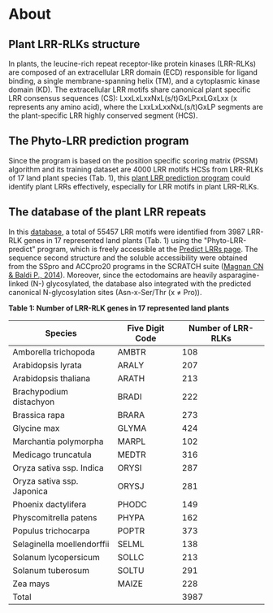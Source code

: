 # About

## Plant LRR-RLKs structure

In plants, the leucine-rich repeat receptor-like protein kinases (LRR-RLKs) are composed of an extracellular LRR domain (ECD) responsible for ligand binding, a single membrane-spanning helix (TM), and a cytoplasmic kinase domain (KD). The extracellular LRR motifs share canonical plant specific LRR consensus sequences (CS): LxxLxLxxNxL(s/t)GxLPxxLGxLxx (x represents any amino acid), where the LxxLxLxxNxL(s/t)GxLP segments are the plant-specific LRR highly conserved segment (HCS).

## The Phyto-LRR prediction program

Since the program is based on the position specific scoring matrix (PSSM) algorithm and its training dataset are 4000 LRR motifs HCSs from LRR-RLKs of 17 land plant species (Tab. 1), this [plant LRR prediction program](/findlrr) could identify plant LRRs effectively, especially for LRR motifs in plant LRR-RLKs.

## The database of the plant LRR repeats

In this [database](/), a total of 55457 LRR motifs were identified from 3987 LRR-RLK genes in 17 represented land plants (Tab. 1) using the "Phyto-LRR-predict" program, which is freely accessible at the [Predict LRRs page](/findlrr). The sequence second structure and the soluble accessibility were obtained from the SSpro and ACCpro20 programs in the SCRATCH suite ([Magnan CN & Baldi P., 2014](https://academic.oup.com/bioinformatics/article/30/18/2592/2475618)). Moreover, since the ectodomains are heavily asparagine-linked (N-) glycosylated, the database also integrated with the predicted canonical N-glycosylation sites (Asn-x-Ser/Thr (x ≠ Pro)).

**Table 1: Number of LRR-RLK genes in 17 represented land plants** 

|Species|Five Digit Code|Number of LRR-RLKs|
|-------|---------------|------------------|
|Amborella trichopoda|AMBTR|108|
|Arabidopsis lyrata|ARALY|207|
|Arabidopsis thaliana|ARATH|213|
|Brachypodium distachyon|BRADI|222|
|Brassica rapa|BRARA|273|
|Glycine max|GLYMA|424|
|Marchantia polymorpha|MARPL|102|
|Medicago truncatula|MEDTR|316|
|Oryza sativa ssp. Indica|ORYSI|287|
|Oryza sativa ssp. Japonica|ORYSJ|281|
|Phoenix dactylifera|PHODC|149|
|Physcomitrella patens|PHYPA|162|
|Populus trichocarpa|POPTR|373|
|Selaginella moellendorffii|SELML|138|
|Solanum lycopersicum|SOLLC|213|
|Solanum tuberosum|SOLTU|291|
|Zea mays|MAIZE|228|
|Total| |3987|


